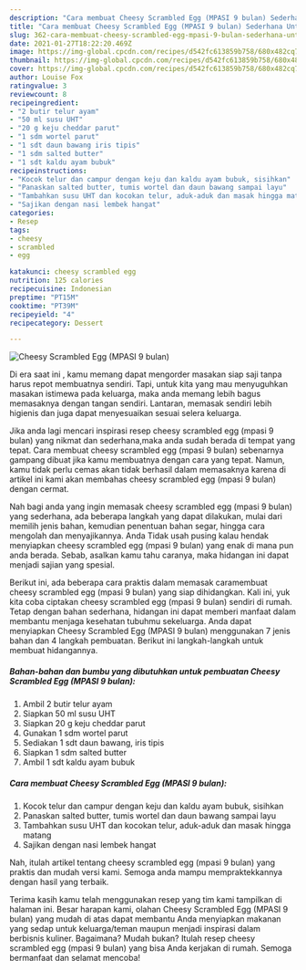 ```yaml
---
description: "Cara membuat Cheesy Scrambled Egg (MPASI 9 bulan) Sederhana Untuk Jualan"
title: "Cara membuat Cheesy Scrambled Egg (MPASI 9 bulan) Sederhana Untuk Jualan"
slug: 362-cara-membuat-cheesy-scrambled-egg-mpasi-9-bulan-sederhana-untuk-jualan
date: 2021-01-27T18:22:20.469Z
image: https://img-global.cpcdn.com/recipes/d542fc613859b758/680x482cq70/cheesy-scrambled-egg-mpasi-9-bulan-foto-resep-utama.jpg
thumbnail: https://img-global.cpcdn.com/recipes/d542fc613859b758/680x482cq70/cheesy-scrambled-egg-mpasi-9-bulan-foto-resep-utama.jpg
cover: https://img-global.cpcdn.com/recipes/d542fc613859b758/680x482cq70/cheesy-scrambled-egg-mpasi-9-bulan-foto-resep-utama.jpg
author: Louise Fox
ratingvalue: 3
reviewcount: 8
recipeingredient:
- "2 butir telur ayam"
- "50 ml susu UHT"
- "20 g keju cheddar parut"
- "1 sdm wortel parut"
- "1 sdt daun bawang iris tipis"
- "1 sdm salted butter"
- "1 sdt kaldu ayam bubuk"
recipeinstructions:
- "Kocok telur dan campur dengan keju dan kaldu ayam bubuk, sisihkan"
- "Panaskan salted butter, tumis wortel dan daun bawang sampai layu"
- "Tambahkan susu UHT dan kocokan telur, aduk-aduk dan masak hingga matang"
- "Sajikan dengan nasi lembek hangat"
categories:
- Resep
tags:
- cheesy
- scrambled
- egg

katakunci: cheesy scrambled egg 
nutrition: 125 calories
recipecuisine: Indonesian
preptime: "PT15M"
cooktime: "PT39M"
recipeyield: "4"
recipecategory: Dessert

---
```



![Cheesy Scrambled Egg (MPASI 9 bulan)](https://img-global.cpcdn.com/recipes/d542fc613859b758/680x482cq70/cheesy-scrambled-egg-mpasi-9-bulan-foto-resep-utama.jpg)

Di era  saat ini , kamu memang dapat mengorder masakan siap saji tanpa harus repot membuatnya sendiri. Tapi, untuk kita yang mau menyuguhkan masakan istimewa pada keluarga, maka anda memang lebih bagus memasaknya dengan tangan sendiri. Lantaran, memasak sendiri lebih higienis dan juga dapat menyesuaikan sesuai selera keluarga.

Jika anda lagi mencari inspirasi resep cheesy scrambled egg (mpasi 9 bulan) yang nikmat dan sederhana,maka anda sudah berada di tempat yang tepat. Cara membuat cheesy scrambled egg (mpasi 9 bulan)  sebenarnya gampang dibuat jika kamu membuatnya dengan cara yang tepat. Namun, kamu tidak perlu cemas akan tidak berhasil dalam memasaknya 
karena di artikel ini kami akan membahas cheesy scrambled egg (mpasi 9 bulan) dengan cermat.  



Nah bagi anda yang ingin memasak cheesy scrambled egg (mpasi 9 bulan) yang sederhana, ada beberapa langkah yang dapat dilakukan, mulai dari memilih jenis bahan, kemudian penentuan bahan segar, hingga cara mengolah dan menyajikannya. Anda Tidak usah pusing kalau hendak menyiapkan cheesy scrambled egg (mpasi 9 bulan) yang enak di mana pun anda berada. Sebab, asalkan kamu  tahu caranya, maka hidangan ini dapat menjadi sajian yang spesial.

Berikut ini, ada beberapa cara praktis  dalam memasak caramembuat cheesy scrambled egg (mpasi 9 bulan) yang siap dihidangkan. Kali ini, yuk kita coba ciptakan cheesy scrambled egg (mpasi 9 bulan) sendiri di rumah. Tetap dengan bahan sederhana, hidangan ini dapat memberi manfaat dalam membantu menjaga kesehatan tubuhmu sekeluarga. Anda dapat menyiapkan Cheesy Scrambled Egg (MPASI 9 bulan) menggunakan 7 jenis bahan dan 4 langkah pembuatan. Berikut ini langkah-langkah untuk membuat hidangannya.

<!--inarticleads1-->

##### Bahan-bahan dan bumbu yang dibutuhkan untuk pembuatan Cheesy Scrambled Egg (MPASI 9 bulan):

1. Ambil 2 butir telur ayam
1. Siapkan 50 ml susu UHT
1. Siapkan 20 g keju cheddar parut
1. Gunakan 1 sdm wortel parut
1. Sediakan 1 sdt daun bawang, iris tipis
1. Siapkan 1 sdm salted butter
1. Ambil 1 sdt kaldu ayam bubuk




<!--inarticleads2-->

##### Cara membuat Cheesy Scrambled Egg (MPASI 9 bulan):

1. Kocok telur dan campur dengan keju dan kaldu ayam bubuk, sisihkan
1. Panaskan salted butter, tumis wortel dan daun bawang sampai layu
1. Tambahkan susu UHT dan kocokan telur, aduk-aduk dan masak hingga matang
1. Sajikan dengan nasi lembek hangat




Nah, itulah artikel tentang  cheesy scrambled egg (mpasi 9 bulan)  yang praktis dan mudah versi kami. Semoga anda mampu mempraktekkannya dengan hasil yang terbaik. 

Terima kasih kamu telah menggunakan resep yang tim kami tampilkan di halaman ini. Besar harapan kami, olahan  Cheesy Scrambled Egg (MPASI 9 bulan) yang mudah di atas dapat membantu Anda menyiapkan makanan yang sedap untuk keluarga/teman maupun menjadi inspirasi dalam berbisnis kuliner. Bagaimana? Mudah bukan? Itulah resep cheesy scrambled egg (mpasi 9 bulan) yang bisa Anda kerjakan di rumah. Semoga bermanfaat dan selamat mencoba!


